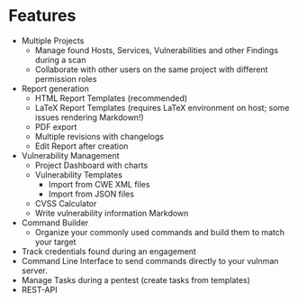 # Features

- Multiple Projects
    - Manage found Hosts, Services, Vulnerabilities and other Findings during a scan
    - Collaborate with other users on the same project with different permission roles
- Report generation
    - HTML Report Templates (recommended)
    - LaTeX Report Templates (requires LaTeX environment on host; some issues rendering Markdown!)
    - PDF export
    - Multiple revisions with changelogs
    - Edit Report after creation
- Vulnerability Management
    - Project Dashboard with charts
    - Vulnerability Templates
        - Import from CWE XML files
        - Import from JSON files
    - CVSS Calculator
    - Write vulnerability information Markdown
- Command Builder
    - Organize your commonly used commands and build them to match your target
- Track credentials found during an engagement
- Command Line Interface to send commands directly to your vulnman server.
- Manage Tasks during a pentest (create tasks from templates)
- REST-API